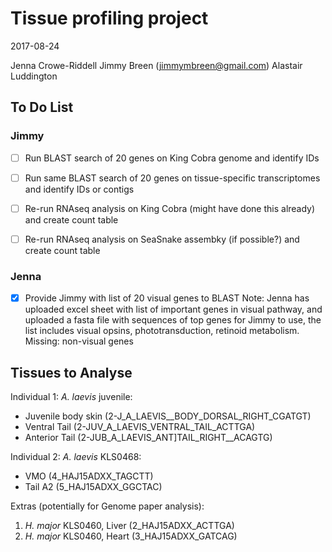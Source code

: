
# Tissue profiling project

2017-08-24

Jenna Crowe-Riddell
Jimmy Breen (jimmymbreen@gmail.com)
Alastair Luddington

## To Do List

### Jimmy
- [ ] Run BLAST search of 20 genes on King Cobra genome and identify IDs
- [ ] Run same BLAST search of 20 genes on tissue-specific transcriptomes and identify IDs or contigs
- [ ] Re-run RNAseq analysis on King Cobra (might have done this already) and create count table
- [ ] Re-run RNAseq analysis on SeaSnake assembky (if possible?) and create count table


### Jenna
- [x] Provide Jimmy with list of 20 visual genes to BLAST
Note: Jenna has uploaded excel sheet with list of important genes in visual pathway, and uploaded a fasta file with sequences of top genes for Jimmy to use, the list includes visual opsins, phototransduction, retinoid metabolism. Missing: non-visual genes

## Tissues to Analyse

Individual 1: _A. laevis_ juvenile:
- Juvenile body skin (2-J_A_LAEVIS__BODY_DORSAL_RIGHT_CGATGT)
- Ventral Tail (2-JUV_A_LAEVIS_VENTRAL_TAIL_ACTTGA)
- Anterior Tail (2-JUB_A_LAEVIS_ANT]TAIL_RIGHT__ACAGTG)

Individual 2: _A. laevis_ KLS0468:
- VMO (4_HAJ15ADXX_TAGCTT)
- Tail A2 (5_HAJ15ADXX_GGCTAC)

Extras (potentially for Genome paper analysis):
1. _H. major_ KLS0460, Liver (2_HAJ15ADXX_ACTTGA)
2. _H. major_ KLS0460, Heart (3_HAJ15ADXX_GATCAG)
